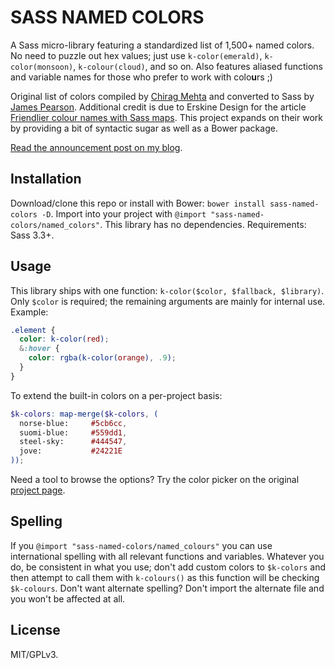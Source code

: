 # SASS NAMED COLORS

A Sass micro-library featuring a standardized list of 1,500+ named colors. No need to puzzle out hex values; just use `k-color(emerald)`, `k-color(monsoon)`, `k-colour(cloud)`, and so on. Also features aliased functions and variable names for those who prefer to work with colo**u**rs ;)

Original list of colors compiled by [Chirag Mehta](http://chir.ag/projects/name-that-color/) and converted to Sass by [James Pearson](https://github.com/FearMediocrity/sass-color-palettes). Additional credit is due to Erskine Design for the article [Friendlier colour names with Sass maps](http://erskinedesign.com/blog/friendlier-colour-names-sass-maps/). This project expands on their work by providing a bit of syntactic sugar as well as a Bower package.

[Read the announcement post on my blog](http://synapticism.com/a-sass-micro-library-for-working-with-named-colours/).



## Installation

Download/clone this repo or install with Bower: `bower install sass-named-colors -D`. Import into your project with `@import "sass-named-colors/named_colors"`. This library has no dependencies. Requirements: Sass 3.3+.



## Usage

This library ships with one function: `k-color($color, $fallback, $library)`. Only `$color` is required; the remaining arguments are mainly for internal use. Example:

```scss
.element {
  color: k-color(red);
  &:hover {
    color: rgba(k-color(orange), .9);
  }
}
```

To extend the built-in colors on a per-project basis:

```scss
$k-colors: map-merge($k-colors, (
  norse-blue:     #5cb6cc,
  suomi-blue:     #559dd1,
  steel-sky:      #444547,
  jove:           #24221E
));
```

Need a tool to browse the options? Try the color picker on the original [project page](http://chir.ag/projects/name-that-color/).



## Spelling

If you `@import "sass-named-colors/named_colours"` you can use international spelling with all relevant functions and variables. Whatever you do, be consistent in what you use; don't add custom colors to `$k-colors` and then attempt to call them with `k-colours()` as this function will be checking `$k-colours`. Don't want alternate spelling? Don't import the alternate file and you won't be affected at all.



## License

MIT/GPLv3.
